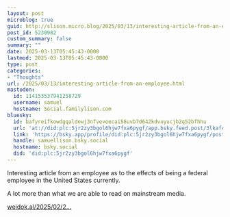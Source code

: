 ```yaml
---
layout: post
microblog: true
guid: http://slison.micro.blog/2025/03/13/interesting-article-from-an-employee.html
post_id: 5230982
custom_summary: false
summary: ""
date: 2025-03-13T05:45:43-0000
lastmod: 2025-03-13T05:45:43-0000
type: post
categories:
- "Thoughts"
url: /2025/03/13/interesting-article-from-an-employee.html
mastodon:
  id: 114153537941258729
  username: samuel
  hostname: Social.familylison.com
bluesky:
  id: bafyreifkowdgqaldowj3nfveveecai56uvb7d642kdvuyucjb2q52bfhhu
  url: 'at://did:plc:5jr2zy3bgol6hjw7fxa6pygf/app.bsky.feed.post/3lkafezolhe2h'
  link: 'https://bsky.app/profile/did:plc:5jr2zy3bgol6hjw7fxa6pygf/post/3lkafezolhe2h'
  handle: samuellison.bsky.social
  hostname: bsky.social
  did: 'did:plc:5jr2zy3bgol6hjw7fxa6pygf'
---
```

Interesting article from an employee as to the effects of being a federal employee in the United States currently.

A lot more than what we are able to read on mainstream media.

[weidok.al/2025/02/2...](https://weidok.al/2025/02/23/targeted-by-trump-and-musk.html)
